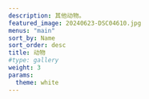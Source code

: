 ```yaml
---
description: 其他动物。
featured_image: 20240623-DSC04610.jpg
menus: "main"
sort_by: Name
sort_order: desc
title: 动物
#type: gallery
weight: 3
params:
  theme: white
---
```

